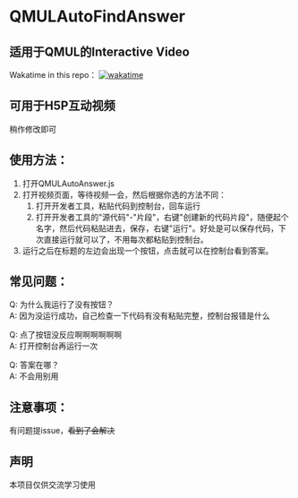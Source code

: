 # QMULAutoFindAnswer
## 适用于QMUL的Interactive Video
Wakatime in this repo：
[![wakatime](https://wakatime.com/badge/user/0985cb7f-21b8-4ea5-86a4-5e6ba93cb575/project/018b899c-da5f-44c4-a2f2-9ff240d2d98b.svg)](https://wakatime.com/badge/user/0985cb7f-21b8-4ea5-86a4-5e6ba93cb575/project/018b899c-da5f-44c4-a2f2-9ff240d2d98b)
## 可用于H5P互动视频
稍作修改即可
## 使用方法：
1. 打开QMULAutoAnswer.js
2. 打开视频页面，等待视频一会，然后根据你选的方法不同：
   1. 打开开发者工具，粘贴代码到控制台，回车运行   
   2. 打开开发者工具的"源代码"-"片段"，右键"创建新的代码片段"，随便起个名字，然后代码粘贴进去，保存，右键"运行"。好处是可以保存代码，下次直接运行就可以了，不用每次都粘贴到控制台。   
3. 运行之后在标题的左边会出现一个按钮，点击就可以在控制台看到答案。
## 常见问题：
Q: 为什么我运行了没有按钮？   
A: 因为没运行成功，自己检查一下代码有没有粘贴完整，控制台报错是什么   

Q: 点了按钮没反应啊啊啊啊啊啊   
A: 打开控制台再运行一次   

Q: 答案在哪？   
A: 不会用别用
## 注意事项：
有问题提issue，~~看到了会解决~~   
## 声明
本项目仅供交流学习使用   